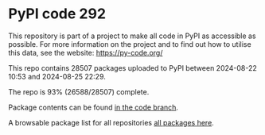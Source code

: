 # PyPI code 292

This repository is part of a project to make all code in PyPI as accessible as possible. For more information 
on the project and to find out how to utilise this data, see the website: https://py-code.org/

This repo contains 28507 packages uploaded to PyPI between 
2024-08-22 10:53 and 2024-08-25 22:29.

The repo is 93% (26588/28507) complete.

Package contents can be found [in the code branch](https://github.com/pypi-data/pypi-mirror-292/tree/code/packages).

A browsable package list for all repositories [all packages here](https://py-code.org/repositories/pypi-mirror-292).


